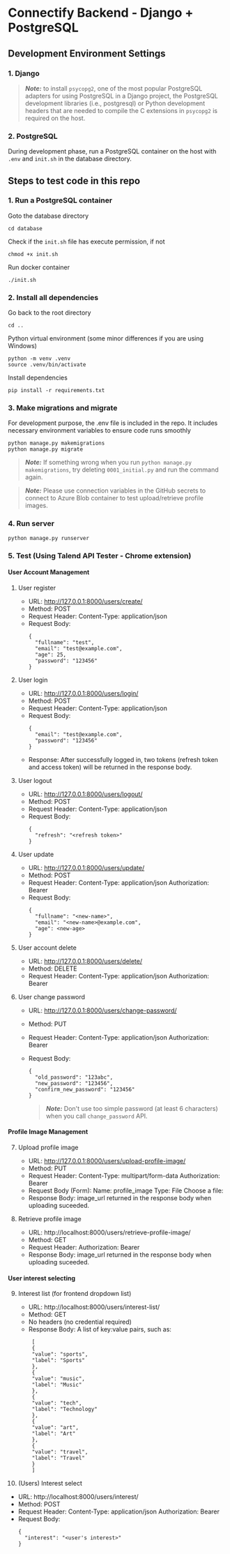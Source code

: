 # Connectify Backend - Django + PostgreSQL

## Development Environment Settings

### 1. Django

> **_Note:_** to install `psycopg2`, one of the most popular PostgreSQL adapters for using PostgreSQL in a Django project, the PostgreSQL development libraries (i.e., postgresql) or Python development headers that are needed to compile the C extensions in `psycopg2` is required on the host.

### 2. PostgreSQL

During development phase, run a PostgreSQL container on the host with `.env` and `init.sh` in the database directory.

## Steps to test code in this repo

### 1. Run a PostgreSQL container

Goto the database directory

```cd database```

Check if the `init.sh` file has execute permission, if not

```chmod +x init.sh```

Run docker container

```./init.sh```


### 2. Install all dependencies

Go back to the root directory

```cd ..```

Python virtual environment (some minor differences if you are using Windows)

```
python -m venv .venv 
source .venv/bin/activate
```

Install dependencies

```pip install -r requirements.txt```


### 3. Make migrations and migrate

For development purpose, the .env file is included in the repo. It includes necessary environment variables to ensure code runs smoothly

```
python manage.py makemigrations
python manage.py migrate
```

> **_Note:_** If something wrong when you run `python manage.py makemigrations`, try deleting `0001_initial.py` and run the command again.

> **_Note:_** Please use connection variables in the GitHub secrets to connect to Azure Blob container to test upload/retrieve profile images.

### 4. Run server

```
python manage.py runserver
```

### 5. Test (Using Talend API Tester - Chrome extension)

#### User Account Management

1. User register
   - URL: http://127.0.0.1:8000/users/create/
   - Method: POST
   - Request Header:
     Content-Type: application/json
   - Request Body:
     ```
     {
       "fullname": "test",
       "email": "test@example.com",
       "age": 25,
       "password": "123456"
     }
     ```

2. User login
   - URL: http://127.0.0.1:8000/users/login/
   - Method: POST
   - Request Header:
     Content-Type: application/json
   - Request Body:
     ```
     {
       "email": "test@example.com",
       "password": "123456"
     }
     ```
   - Response:
     After successfully logged in, two tokens (refresh token and access token) will be returned in the response body.

3. User logout
   - URL: http://127.0.0.1:8000/users/logout/
   - Method: POST
   - Request Header:
     Content-Type: application/json
   - Request Body:
     ```
     {
       "refresh": "<refresh token>"
     }
     ```

4. User update
   - URL: http://127.0.0.1:8000/users/update/
   - Method: POST
   - Request Header:
     Content-Type: application/json
     Authorization: Bearer <access token>
   - Request Body:
     ```
     {
       "fullname": "<new-name>",
       "email": "<new-name>@example.com",
       "age": <new-age>
     }
     ```

5. User account delete
   - URL: http://127.0.0.1:8000/users/delete/
   - Method: DELETE
   - Request Header:
     Content-Type: application/json
     Authorization: Bearer <access token>

6. User change password
   - URL: http://127.0.0.1:8000/users/change-password/
   - Method: PUT
   - Request Header:
     Content-Type: application/json
     Authorization: Bearer <access token>
   - Request Body:
      ```
      {
        "old_password": "123abc",
        "new_password": "123456",
        "confirm_new_password": "123456"
      }
      ```

      > **_Note:_** Don't use too simple password (at least 6 characters) when you call `change_password` API. 


#### Profile Image Management

7. Upload profile image
   - URL: http://127.0.0.1:8000/users/upload-profile-image/
   - Method: PUT
   - Request Header:
     Content-Type: multipart/form-data
     Authorization: Bearer <access token>
   - Request Body (Form):
     Name: profile_image
     Type: File
     Choose a file: <the image to upload>
   - Response Body: 
     image_url returned in the response body when uploading suceeded.
     


8. Retrieve profile image
   - URL: http://localhost:8000/users/retrieve-profile-image/
   - Method: GET
   - Request Header:
     Authorization: Bearer <access token>
   - Response Body: 
     image_url returned in the response body when uploading suceeded.

#### User interest selecting

9. Interest list (for frontend dropdown list)
   - URL: http://localhost:8000/users/interest-list/
   - Method: GET
   - No headers (no credential required)
   - Response Body: 
     A list of key:value pairs, such as:
     ```
      [
      {
      "value": "sports",
      "label": "Sports"
      },
      {
      "value": "music",
      "label": "Music"
      },
      {
      "value": "tech",
      "label": "Technology"
      },
      {
      "value": "art",
      "label": "Art"
      },
      {
      "value": "travel",
      "label": "Travel"
      }
      ]
     ```

10. (Users) Interest select
   - URL: http://localhost:8000/users/interest/
   - Method: POST
   - Request Header:
     Content-Type: application/json
     Authorization: Bearer <access token>
   - Request Body:
     ```
     {
       "interest": "<user's interest>"
     }
     ```
